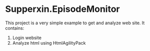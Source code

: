 # Supperxin.EpisodeMonitor

This project is a very simple example to get and analyze web site. It contains:

1. Login website
2. Analyze html using HtmlAgilityPack
